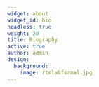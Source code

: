 ```yaml
---
widget: about
widget_id: bio
headless: true
weight: 20
title: Biography
active: true
author: admin
design:
  background:
    image: rtmlabformal.jpg
---
```

